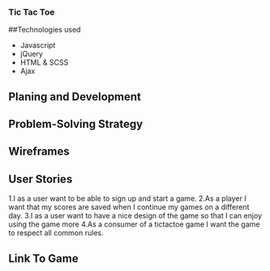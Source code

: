 ### Tic Tac Toe

##Technologies used

- Javascript
- jQuery
- HTML & SCSS
- Ajax


## Planing and Development

## Problem-Solving Strategy

## Wireframes

## User Stories

1.I as a user want to be able to sign up and start a game.
2.As a player I want that my scores are saved when I continue my games on a different day.
3.I as a user want to have a nice design of the game so that I can enjoy using the game more
4.As a consumer of a tictactoe game I want the game to respect all common rules.

## Link To Game
